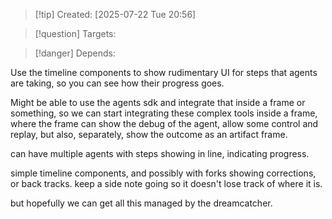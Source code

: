 
>[!tip] Created: [2025-07-22 Tue 20:56]

>[!question] Targets: 

>[!danger] Depends: 

Use the timeline components to show rudimentary UI for steps that agents are taking, so you can see how their progress goes.

Might be able to use the agents sdk and integrate that inside a frame or something, so we can start integrating these complex tools inside a frame, where the frame can show the debug of the agent, allow some control and replay, but also, separately, show the outcome as an artifact frame.

can have multiple agents with steps showing in line, indicating progress.

simple timeline components, and possibly with forks showing corrections, or back tracks.
keep a side note going so it doesn't lose track of where it is.

but hopefully we can get all this managed by the dreamcatcher.